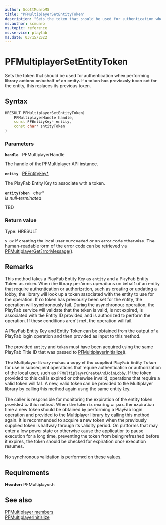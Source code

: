 ```yaml
---
author: ScottMunroMS
title: "PFMultiplayerSetEntityToken"
description: "Sets the token that should be used for authentication when performing library actions on behalf of an entity. If a token has previously been set for the entity, this replaces its previous token."
ms.author: scmunro
ms.topic: reference
ms.service: playfab
ms.date: 03/15/2022
---
```


# PFMultiplayerSetEntityToken  

Sets the token that should be used for authentication when performing library actions on behalf of an entity. If a token has previously been set for the entity, this replaces its previous token.  

## Syntax  
  
```cpp
HRESULT PFMultiplayerSetEntityToken(  
    PFMultiplayerHandle handle,  
    const PFEntityKey* entity,  
    const char* entityToken  
)  
```  
  
### Parameters  
  
**`handle`** &nbsp; PFMultiplayerHandle  
  
The handle of the PFMultiplayer API instance.  
  
**`entity`** &nbsp; [PFEntityKey*](../pfentitykey_clientsdk.md)  
  
The PlayFab Entity Key to associate with a token.  
  
**`entityToken`** &nbsp; char*  
*is null-terminated*  
  
TBD    
  
  
### Return value
Type: HRESULT
  
```S_OK``` if creating the local user succeeded or an error code otherwise. The human-readable form of the error code can be retrieved via [PFMultiplayerGetErrorMessage()](pfmultiplayergeterrormessage.md).
  
## Remarks  
  
This method takes a PlayFab Entity Key as `entity` and a PlayFab Entity Token as `token`. When the library performs operations on behalf of an entity that require authentication or authorization, such as creating or updating a lobby, the library will look up a token associated with the entity to use for the operation. If no token has previously been set for the entity, the operation will synchronously fail. During the asynchronous operation, the PlayFab service will validate that the token is valid, is not expired, is associated with the Entity ID provided, and is authorized to perform the operation. If these conditions aren't met, the operation will fail. <br /><br /> A PlayFab Entity Key and Entity Token can be obtained from the output of a PlayFab login operation and then provided as input to this method.   <br /><br /> The provided `entity` and `token` must have been acquired using the same PlayFab Title ID that was passed to [PFMultiplayerInitialize()](pfmultiplayerinitialize.md).   <br /><br /> The Multiplayer library makes a copy of the supplied PlayFab Entity Token for use in subsequent operations that require authentication or authorization of the local user, such as ```PFMultiplayerCreateAndJoinLobby```. If the token provided to this call is expired or otherwise invalid, operations that require a valid token will fail. A new, valid token can be provided to the Multiplayer library by calling this method again using the same entity key.   <br /><br /> The caller is responsible for monitoring the expiration of the entity token provided to this method. When the token is nearing or past the expiration time a new token should be obtained by performing a PlayFab login operation and provided to the Multiplayer library by calling this method again. It is recommended to acquire a new token when the previously supplied token is halfway through its validity period. On platforms that may enter a low power state or otherwise cause the application to pause execution for a long time, preventing the token from being refreshed before it expires, the token should be checked for expiration once execution resumes.   <br /><br /> No synchronous validation is performed on these values.
  
## Requirements  
  
**Header:** PFMultiplayer.h
  
## See also  
[PFMultiplayer members](../pfmultiplayer_members.md)  
[PFMultiplayerInitialize](pfmultiplayerinitialize.md)
  
  

